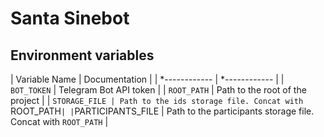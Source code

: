 # Santa Sinebot

## Environment variables

| Variable Name | Documentation |
| *------------ | *------------ |
| ```BOT_TOKEN``` | Telegram Bot API token |
| ```ROOT_PATH``` | Path to the root of the project |
| ```STORAGE_FILE | Path to the ids storage file. Concat with ```ROOT_PATH``` |
| ```PARTICIPANTS_FILE | Path to the participants storage file. Concat with ```ROOT_PATH``` |